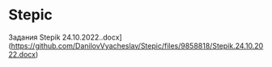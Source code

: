 # Stepic
Задания Stepik 24.10.2022..docx](https://github.com/DanilovVyacheslav/Stepic/files/9858818/Stepik.24.10.2022.docx)
